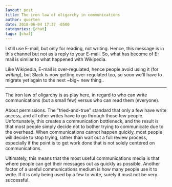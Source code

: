 ```yaml
---
layout: post
title: The iron law of oligarchy in communications
author: quorten
date: 2018-06-04 17:37 -0500
categories: [chat]
tags: [chat]
---
```


I still use E-mail, but only for reading, not writing.  Hence, this
message is in this channel but not as a reply to your E-mail.  So,
what has become of E-mail is similar to what happened with Wikipedia.

Like Wikipedia, E-mail is over-regulated, hence people avoid using it
(for _writing_), but Slack is now getting over-regulated too, so soon
we'll have to migrate yet again to the next ~big~ new thing..

----------

The iron law of oligarchy is as play here, in regard to who can write
communications (but a small few) versus who can read them (everyone).

About permissions.  The "tried-and-true" standard that only a few have
write access, and all other writes have to go through those few
people.  Unfortunately, this creates a communication bottleneck, and
the result is that most people simply decide not to bother trying to
communicate due to the overhead.  When communications cannot happen
quickly, most people will decide to stop trying, rather than wait out
a full review process, especially if the point is to get work done
that is not solely centered on communications.

Ultimately, this means that the most useful communications media is
that where people can get their messages out as quickly as possible.
Another factor of a useful communications medium is how many people
use it to write.  If it is only being used by a few to write, surely
it must not be very successful.
